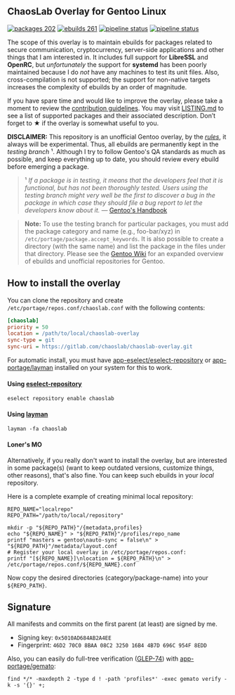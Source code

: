 ChaosLab Overlay for Gentoo Linux
---------------------------------

[![packages 202](https://img.shields.io/badge/packages-202-4472c0.svg)](https://gitlab.com/chaoslab/chaoslab-overlay)
[![ebuilds 261](https://img.shields.io/badge/ebuilds-261-8c71cc.svg)](https://gitlab.com/chaoslab/chaoslab-overlay)
[![pipeline status](https://gitlab.com/chaoslab/chaoslab-overlay/badges/master/pipeline.svg)](https://gitlab.com/chaoslab/chaoslab-overlay/commits/master)
[![pipeline status](https://gitlab.com/chaoslab/chaoslab-overlay/badges/develop/pipeline.svg)](https://gitlab.com/chaoslab/chaoslab-overlay/commits/develop)

The scope of this overlay is to maintain ebuilds for packages related to secure
communication, cryptocurrency, server-side applications and other things that
I am interested in. It includes full support for **LibreSSL** and **OpenRC**, but
_unfortunately_ the support for **systemd** has been poorly maintained because I
do _not_ have any machines to test its unit files. Also, cross-compilation is not
supported; the support for non-native targets increases the complexity of ebuilds
by an order of magnitude.

If you have spare time and would like to improve the overlay, please take a
moment to review the [contribution guidelines](CONTRIBUTING.md). You may visit
[LISTING.md](LISTING.md) to see a list of supported packages and their associated
description. Don’t forget to ★ if the overlay is somewhat useful to you.

**DISCLAIMER:**  This repository is an unofficial Gentoo overlay, by the
_[rules](overlay.xml#L4)_, it always will be experimental. Thus, all ebuilds are
permanently kept in the _testing branch_ ¹. Although I try to follow Gentoo's QA
standards as much as possible, and keep everything up to date, you should review
every ebuild before emerging a package.

> ¹ *If a package is in testing, it means that the developers feel that it is
functional, but has not been thoroughly tested. Users using the testing branch
might very well be the first to discover a bug in the package in which case they
should file a bug report to let the developers know about it.* —
[Gentoo's Handbook](https://wiki.gentoo.org/wiki/Handbook:AMD64/Full/Portage#Testing)

> **Note:** To use the testing branch for particular packages, you must add the
package category and name (e.g., foo-bar/xyz) in `/etc/portage/package.accept_keywords`.
It is also possible to create a directory (with the same name) and list the
package in the files under that directory. Please see the
[Gentoo Wiki](https://wiki.gentoo.org/wiki/Ebuild_repository) for an expanded
overview of ebuilds and unofficial repositories for Gentoo.

## How to install the overlay

You can clone the repository and create `/etc/portage/repos.conf/chaoslab.conf`
with the following contents:

```ini
[chaoslab]
priority = 50
location = /path/to/local/chaoslab-overlay
sync-type = git
sync-uri = https://gitlab.com/chaoslab/chaoslab-overlay.git
```

For automatic install, you must have
[app-eselect/eselect-repository](https://packages.gentoo.org/packages/app-eselect/eselect-repository)
or [app-portage/layman](https://packages.gentoo.org/packages/app-portage/layman)
installed on your system for this to work.

#### Using [eselect-repository](https://wiki.gentoo.org/wiki/Eselect/Repository)

```
eselect repository enable chaoslab
```

#### Using [layman](https://wiki.gentoo.org/wiki/Layman)

```
layman -fa chaoslab
```

#### Loner's MO

Alternatively, if you really don't want to install the overlay, but are
interested in some package(s) (want to keep outdated versions, customize things,
other reasons), that's also fine. You can keep such ebuilds in your _local_
repository.

Here is a complete example of creating minimal local repository:

```shell
REPO_NAME="localrepo"
REPO_PATH="/path/to/local/repository"

mkdir -p "${REPO_PATH}"/{metadata,profiles}
echo "${REPO_NAME}" > "${REPO_PATH}"/profiles/repo_name
printf "masters = gentoo\nauto-sync = false\n" > "${REPO_PATH}"/metadata/layout.conf
# Register your local overlay in /etc/portage/repos.conf:
printf "[${REPO_NAME}]\nlocation = ${REPO_PATH}\n" > /etc/portage/repos.conf/${REPO_NAME}.conf
```
Now copy the desired directories (category/package-name) into your `${REPO_PATH}`.

## Signature

All manifests and commits on the first parent (at least) are signed by me.
* Signing key: `0x5010AD684AB2A4EE`
* Fingerprint: `46D2 70C0 8BAA 08C2 3250 16B4 4B7D 696C 954F 8EDD`

Also, you can easily do full-tree verification
([GLEP-74](https://www.gentoo.org/glep/glep-0074.html)) with
[app-portage/gemato](https://packages.gentoo.org/packages/app-portage/gemato):

```shell
find */* -maxdepth 2 -type d ! -path 'profiles*' -exec gemato verify -k -s '{}' +;
```
